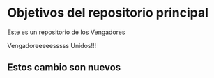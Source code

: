 # Objetivos del repositorio principal

Este es un repositorio de los Vengadores

Vengadoreeeeesssss Unidos!!!

## Estos cambio son nuevos